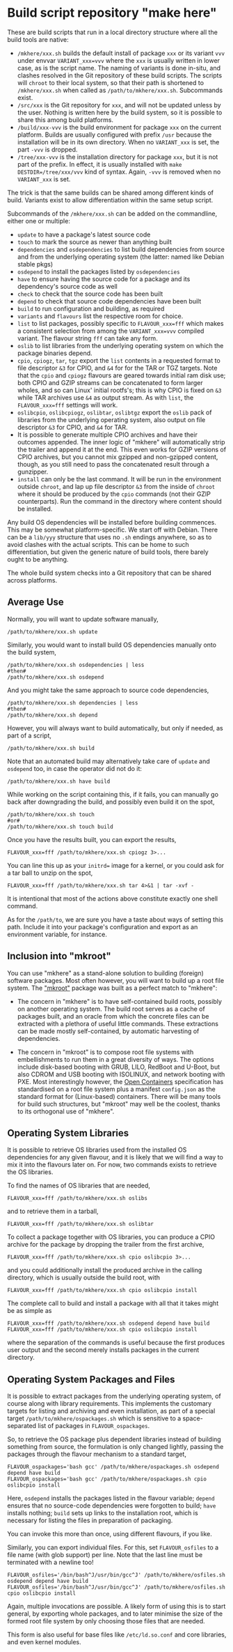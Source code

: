 # Build script repository "make here"

These are build scripts that run in a local directory structure
where all the build tools are native:

  * `/mkhere/xxx.sh` builds the default install of package `xxx` or its
    variant `vvv` under envvar `VARIANT_xxx=vvv` where the `xxx` is
    usually written in lower case, as is the script name.  The naming of
    variants is done in-situ, and clashes resolved in the Git repository
    of these build scripts.  The scripts will `chroot` to their local
    system, so that their path is shortened to `/mkhere/xxx.sh` when called
    as `/path/to/mkhere/xxx.sh`.  Subcommands exist.
  * `/src/xxx` is the Git repository for `xxx`, and will not be updated
    unless by the user.  Nothing is written here by the build system, so
    it is possible to share this among build platforms.
  * `/build/xxx-vvv` is the build environment for package `xxx` on the
    current platform.  Builds are usually configured with prefix `/usr`
    because the installation will be in its own directory.  When no
    `VARIANT_xxx` is set, the part `-vvv` is dropped.
  * `/tree/xxx-vvv` is the installation directory for package `xxx`, but
    it is not part of the prefix.  In effect, it is usually installed with
    `make DESTDIR=/tree/xxx/vvv` kind of syntax.  Again, `-vvv` is removed
    when no `VARIANT_xxx` is set.

The trick is that the same builds can be shared among different kinds
of build.  Variants exist to allow differentiation within the same
setup script.

Subcommands of the `/mkhere/xxx.sh` can be added on the commandline,
either one or multiple:

  * `update` to have a package's latest source code
  * `touch` to mark the source as newer than anything built
  * `dependencies` and `osdependencies` to list build dependencies from source and from the underlying operating system (the latter: named like Debian stable pkgs)
  * `osdepend` to install the packages listed by `osdependencies`
  * `have` to ensure having the source code for a package and its dependency's
    source code as well
  * `check` to check that the source code has been built
  * `depend` to check that source code dependencies have been built
  * `build` to run configuration and building, as required
  * `variants` and `flavours` list the respective room for choice.
  * `list` to list packages, possibly specific to `FLAVOUR_xxx=fff`
    which makes a consistent selection from among the `VARIANT_xxx=vvv`
    compiled variant.  The flavour string `fff` can take any form.
  * `oslib` to list libraries from the underlying operating system
    on which the package binaries depend.
  * `cpio`, `cpiogz`, `tar`, `tgz` export the `list` contents in a
    requested format to file descriptor `&3` for CPIO, and `&4` for
    for the TAR or TGZ targets.  Note that the `cpio` and `cpiogz`
    flavours are geared towards initial ram disk use; both CPIO and
    GZIP streams can be concatenated to form larger wholes, and so
    can Linux' initial rootfs's; this is why CPIO is fixed on `&3`
    while TAR archives use `&4` as output stream.  As with `list`,
    the `FLAVOUR_xxx=fff` settings will work.
  * `oslibcpio`, `oslibcpiogz`, `oslibtar`, `oslibtgz` export the
    `oslib` pack of libraries from the underlying operating system,
    also output on file descriptor `&3` for CPIO, and `&4` for TAR.
  * It is possible to generate multiple CPIO archives and have their
    outcomes appended.  The inner logic of "mkhere" will automatically
    strip the trailer and append it at the end.  This even works for
    GZIP versions of CPIO archives, but you cannot mix gzipped and
    non-gzipped content, though, as you still need to pass the
    concatenated result through a gunzipper.
  * `install` can only be the last command.  It will be run in the
    environment outside `chroot`, and lap up file descriptor `&3`
    from the inside of `chroot` where it should be produced by the
    `cpio` commands (not their GZIP counterparts).  Run the command
    in the directory where content should be installed.

Any build OS dependencies will be installed before building commences.
This may be somewhat platform-specific.  We start off with Debian.
There can be a `lib/yyy` structure that uses no `.sh` endings anywhere,
so as to avoid clashes with the actual scripts.  This can be home to
such differentiation, but given the generic nature of build tools,
there barely ought to be anything.

The whole build system checks into a Git repository that can be shared
across platforms.

## Average Use

Normally, you will want to update software manually,

```
/path/to/mkhere/xxx.sh update
```

Similarly, you would want to install build OS dependencies manually onto
the build system,

```
/path/to/mkhere/xxx.sh osdependencies | less
#then#
/path/to/mkhere/xxx.sh osdepend
```

And you might take the same approach to source code dependencies,

```
/path/to/mkhere/xxx.sh dependencies | less
#then#
/path/to/mkhere/xxx.sh depend
```

However, you will always want to build automatically, but only if needed, as part of a script,

```
/path/to/mkhere/xxx.sh build
```

Note that an automated build may alternatively take care of `update` and
`osdepend` too, in case the operator did not do it:

```
/path/to/mkhere/xxx.sh have build
```

While working on the script containing this, if it fails, you can manually go back after downgrading the build, and possibly even build it on the spot,

```
/path/to/mkhere/xxx.sh touch
#or#
/path/to/mkhere/xxx.sh touch build
```

Once you have the results built, you can export the results,

```
FLAVOUR_xxx=fff /path/to/mkhere/xxx.sh cpiogz 3>...
```

You can line this up as your `initrd=` image for a kernel, or you could ask for a tar ball to unzip on the spot,

```
FLAVOUR_xxx=fff /path/to/mkhere/xxx.sh tar 4>&1 | tar -xvf -
```

It is intentional that most of the actions above constitute exactly one shell command.

As for the `/path/to`, we are sure you have a taste about ways of setting
this path.  Include it into your package's configuration and export as an
environment variable, for instance.


## Inclusion into "mkroot"

You can use "mkhere" as a stand-alone solution to building (foreign)
software packages.  Most often however, you will want to build up a
root file system.  The ["mkroot"](https://github.com/arpa2/mkroot)
package was built as a perfect match to "mkhere":

  * The concern in "mkhere" is to have self-contained build roots,
    possibly on another operating system.  The build root serves
    as a cache of packages built, and an oracle from which the
    concrete files can be extracted with a plethora of useful
    little commands.  These extractions can be made mostly
    self-contained, by automatic harvesting of dependencies.

  * The concern in "mkroot" is to compose root file systems with
    embellishments to run them in a great diversity of ways.  The
    options include disk-based booting with GRUB, LILO, RedBoot
    and U-Boot, but also CDROM and USB booting with ISOLINUX, and
    network booting with PXE.  Most interestingly however, the
    [Open Containers](http://opencontainers.org) specification has
    standardised on a root file system plus a manifest `config.json`
    as the standard format for (Linux-based) containers.  There
    will be many tools for build such structures, but "mkroot" may
    well be the coolest, thanks to its orthogonal use of "mkhere".


## Operating System Libraries

It is possible to retrieve
OS libraries used from the installed OS dependencies for any given flavour,
and it is likely that we will find a way to mix it into the flavours
later on.  For now, two commands exists to retrieve the OS libraries.

To find the names of OS libraries that are needed,

```
FLAVOUR_xxx=fff /path/to/mkhere/xxx.sh oslibs
```

and to retrieve them in a tarball,

```
FLAVOUR_xxx=fff /path/to/mkhere/xxx.sh oslibtar
```

To collect a package together with OS libraries, you can produce a CPIO
archive for the package by dropping the trailer from the first archive,

```
FLAVOUR_xxx=fff /path/to/mkhere/xxx.sh cpio oslibcpio 3>...
```

and you could additionally install the produced archive in the calling
directory, which is usually outside the build root, with

```
FLAVOUR_xxx=fff /path/to/mkhere/xxx.sh cpio oslibcpio install
```

The complete call to build and install a package with all that it
takes might be as simple as

```
FLAVOUR_xxx=fff /path/to/mkhere/xxx.sh osdepend depend have build
FLAVOUR_xxx=fff /path/to/mkhere/xxx.sh cpio oslibcpio install
```

where the separation of the commands is useful because the first
produces user output and the second merely installs packages in the
current directory.


## Operating System Packages and Files

It is possible to extract packages from the underlying operating
system, of course along with library requirements.  This implements
the customary targets for listing and archiving and even installation,
as part of a special target `/path/to/mkhere/ospackages.sh` which is
sensitive to a space-separated list of packages in `FLAVOUR_ospackages`.

So, to retrieve the OS package plus dependent libraries instead of
building something from source, the formulation is only changed lightly,
passing the packages through the flavour mechanism to a standard target,

```
FLAVOUR_ospackages='bash gcc' /path/to/mkhere/ospackages.sh osdepend depend have build
FLAVOUR_ospackages='bash gcc' /path/to/mkhere/ospackages.sh cpio oslibcpio install
```

Here, `osdepend` installs the packages listed in the flavour variable;
`depend` ensures that no source-code dependencies were forgotten to build;
`have` installs nothing; `build` sets up links to the installation
root, which is necessary for listing the files in preparation of packaging.

You can invoke this more than once, using different flavours, if you like.

Similarly, you can export individual files.  For this, set `FLAVOUR_osfiles`
to a file name (with glob support) per line.  Note that the last line must
be terminated with a newline too!

```
FLAVOUR_osfiles='/bin/bash^J/usr/bin/gcc^J' /path/to/mkhere/osfiles.sh osdepend depend have build
FLAVOUR_osfiles='/bin/bash^J/usr/bin/gcc^J' /path/to/mkhere/osfiles.sh cpio oslibcpio install
```

Again, multiple invocations are possible.  A likely form of using this is to
start general, by exporting whole packages, and to later minimise the size of
the formed root file system by only choosing those files that are needed.

This form is also useful for base files like `/etc/ld.so.conf` and
core libraries, and even kernel modules.
